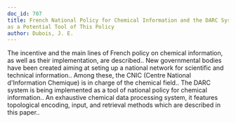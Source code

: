 ```yaml
---
doc_id: 707
title: French National Policy for Chemical Information and the DARC System 
as a Potential Tool of This Policy
author: Dubois, J. E.
---
```


The incentive and the main lines of French policy on chemical information, 
as well as their implementation, are described.. New governmental bodies have
been created aiming at seting up a national network for scientific and 
technical information.. Among these, the CNIC (Centre National d'Information 
Chemique) is in charge of the chemical field.. The DARC system is being 
implemented as a tool of national policy for chemical information.. An 
exhaustive chemical data processing system, it features topological encoding,
input, and retrieval methods which are described in this paper..